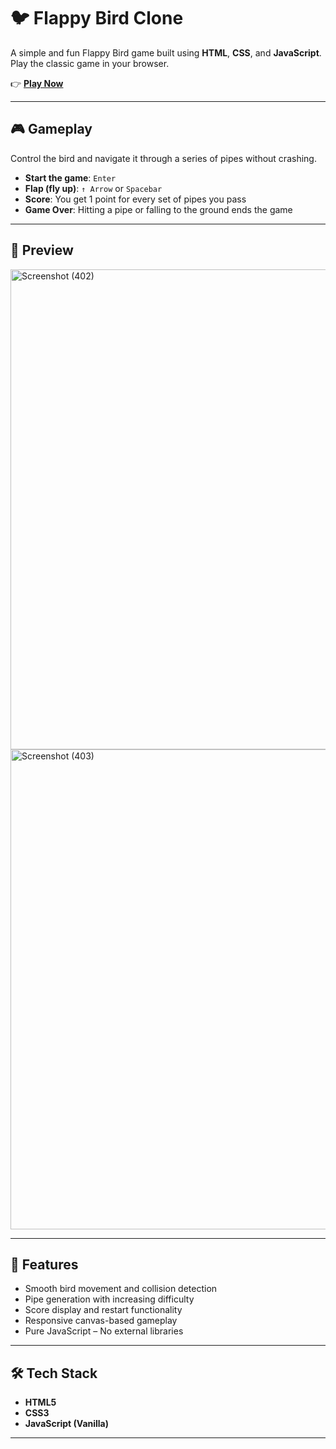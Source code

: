 # 🐦 Flappy Bird Clone

A simple and fun Flappy Bird game built using **HTML**, **CSS**, and **JavaScript**. Play the classic game in your browser.

👉 **[Play Now](https://divija-arora.github.io/Flappy-Bird/)**

---

## 🎮 Gameplay

Control the bird and navigate it through a series of pipes without crashing.

- **Start the game**: `Enter`
- **Flap (fly up)**: `↑ Arrow` or `Spacebar`
- **Score**: You get 1 point for every set of pipes you pass
- **Game Over**: Hitting a pipe or falling to the ground ends the game

---

## 📸 Preview

<img width="1366" height="768" alt="Screenshot (402)" src="https://github.com/user-attachments/assets/c97a931b-16e1-4e0a-9497-8bde60eb12b2" />



<br>



<img width="1366" height="768" alt="Screenshot (403)" src="https://github.com/user-attachments/assets/af087365-a2b8-4cc4-bbb8-e36b83a97eb3" />



---

## 🚀 Features

- Smooth bird movement and collision detection
- Pipe generation with increasing difficulty
- Score display and restart functionality
- Responsive canvas-based gameplay
- Pure JavaScript – No external libraries

---

## 🛠️ Tech Stack

- **HTML5**
- **CSS3**
- **JavaScript (Vanilla)**

---
